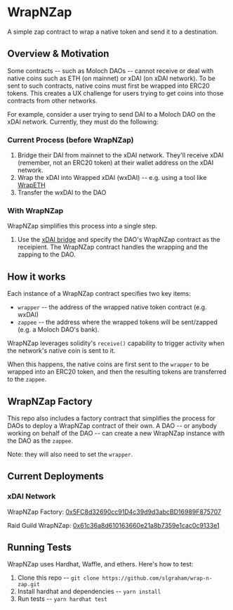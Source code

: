 # WrapNZap

A simple zap contract to wrap a native token and send it to a destination.

## Overview & Motivation

Some contracts -- such as Moloch DAOs -- cannot receive or deal with native coins such as ETH (on mainnet) or xDAI (on xDAI network). To be sent to such contracts, native coins must first be wrapped into ERC20 tokens. This creates a UX challenge for users trying to get coins into those contracts from other networks.

For example, consider a user trying to send DAI to a Moloch DAO on the xDAI network. Currently, they must do the following:

### Current Process (before WrapNZap)

1. Bridge their DAI from mainnet to the xDAI network. They'll receive xDAI (remember, not an ERC20 token) at their wallet address on the xDAI network.
2. Wrap the xDAI into Wrapped xDAI (wxDAI) -- e.g. using a tool like [WrapETH](https://wrapeth.com)
3. Transfer the wxDAI to the DAO

### With WrapNZap

WrapNZap simplifies this process into a single step.

1. Use the [xDAI bridge](https://bridge.xdaichain.com/) and specify the DAO's WrapNZap contract as the receipient. The WrapNZap contract handles the wrapping and the zapping to the DAO.

## How it works

Each instance of a WrapNZap contract specifies two key items:

-   `wrapper` -- the address of the wrapped native token contract (e.g. wxDAI)
-   `zappee` -- the address where the wrapped tokens will be sent/zapped (e.g. a Moloch DAO's bank).

WrapNZap leverages solidity's `receive()` capability to trigger activity when the network's native coin is sent to it.

When this happens, the native coins are first sent to the `wrapper` to be wrapped into an ERC20 token, and then the resulting tokens are transferred to the `zappee`.

## WrapNZap Factory

This repo also includes a factory contract that simplifies the process for DAOs to deploy a WrapNZap contract of their own. A DAO -- or anybody working on behalf of the DAO -- can create a new WrapNZap instance with the DAO as the `zappee`.

Note: they will also need to set the `wrapper`.

## Current Deployments

### xDAI Network

WrapNZap Factory: [0x5FC8d32690cc91D4c39d9d3abcBD16989F875707](https://blockscout.com/poa/xdai/address/0x5FC8d32690cc91D4c39d9d3abcBD16989F875707/contracts)

Raid Guild WrapNZap: [0x61c36a8d610163660e21a8b7359e1cac0c9133e1](https://blockscout.com/poa/xdai/address/0x61c36a8d610163660E21a8b7359e1Cac0C9133e1/contracts)

## Running Tests

WrapNZap uses Hardhat, Waffle, and ethers. Here's how to test:

1. Clone this repo -- `git clone https://github.com/slgraham/wrap-n-zap.git`
2. Install hardhat and dependencies -- `yarn install`
3. Run tests -- `yarn hardhat test`
